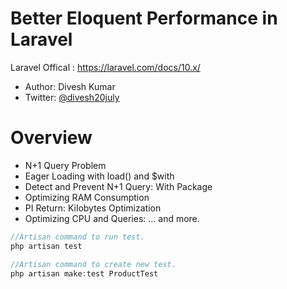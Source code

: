 # Better Eloquent Performance in Laravel

Laravel Offical : https://laravel.com/docs/10.x/


* Author: Divesh Kumar
* Twitter: [@divesh20july](https://twitter.com/divesh20july)

# Overview
* N+1 Query Problem
* Eager Loading with load() and $with
* Detect and Prevent N+1 Query: With Package 
* Optimizing RAM Consumption
* PI Return: Kilobytes Optimization
* Optimizing CPU and Queries:
  ... and more.

```php
//Artisan command to run test.
php artisan test
```

```php
//Artisan command to create new test.
php artisan make:test ProductTest
```
